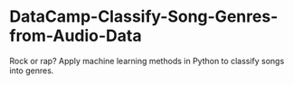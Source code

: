 # DataCamp-Classify-Song-Genres-from-Audio-Data
Rock or rap? Apply machine learning methods in Python to classify songs into genres.
